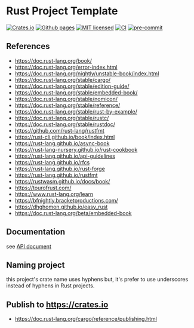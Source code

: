 # Rust Project Template

[![Crates.io][crates-badge]][crates-url]
[![Github pages][gh-pages-badge]][gh-pages-url]
[![MIT licensed][mit-badge]][mit-url]
[![CI][actions-badge]][actions-url]
[![pre-commit][pre-commit-badge]][pre-commit-url]

[crates-badge]: https://img.shields.io/crates/v/project_template.svg
[crates-url]: https://crates.io/crates/project_template
[gh-pages-badge]: https://github.com/kagemeka/rust_project_template/actions/workflows/pages/pages-build-deployment/badge.svg
[gh-pages-url]: https://kagemeka.github.io/rust_project_template
[mit-badge]: https://img.shields.io/badge/license-MIT-blue.svg
[mit-url]: https://github.com/kagemeka/rust_project_template/blob/main/LICENSE
[docs-url]: https://docs.rs/project_template
[actions-badge]: https://github.com/kagemeka/rust_project_template/actions/workflows/rust.yml/badge.svg
[actions-url]: https://github.com/kagemeka/rust_project_template/actions/workflows/rust.yml
[pre-commit-badge]: https://img.shields.io/badge/pre--commit-enabled-brightgreen?logo=pre-commit&logoColor=white
[pre-commit-url]: https://github.com/pre-commit/pre-commit

## References

* https://doc.rust-lang.org/book/
* https://doc.rust-lang.org/error-index.html
* https://doc.rust-lang.org/nightly/unstable-book/index.html
* https://doc.rust-lang.org/stable/cargo/
* https://doc.rust-lang.org/stable/edition-guide/
* https://doc.rust-lang.org/stable/embedded-book/
* https://doc.rust-lang.org/stable/nomicon/
* https://doc.rust-lang.org/stable/reference/
* https://doc.rust-lang.org/stable/rust-by-example/
* https://doc.rust-lang.org/stable/rustc/
* https://doc.rust-lang.org/stable/rustdoc/
* https://github.com/rust-lang/rustfmt
* https://rust-cli.github.io/book/index.html
* https://rust-lang.github.io/async-book
* https://rust-lang-nursery.github.io/rust-cookbook
* https://rust-lang.github.io/api-guidelines
* https://rust-lang.github.io/rfcs
* https://rust-lang.github.io/rust-forge
* https://rust-lang.github.io/rustfmt
* https://rustwasm.github.io/docs/book/
* https://tourofrust.com/
* https://www.rust-lang.org/learn
* https://bfnightly.bracketproductions.com/
* https://dhghomon.github.io/easy_rust
* https://doc.rust-lang.org/beta/embedded-book

## Documentation

see [API document][docs-url]

## Naming project

this project's crate name uses hyphens but,
it's prefer to use underscores instead of hyphens in Rust projects.

## Publish to https://crates.io

* https://doc.rust-lang.org/cargo/reference/publishing.html
